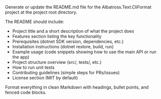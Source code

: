 Generate or update the README.md file for the Albatross.Text.CliFormat project at the project root directory.

The README should include:
- Project title and a short description of what the project does
- Features section listing the key functionality
- Prerequisites (dotnet SDK version, dependencies, etc.)
- Installation instructions (dotnet restore, build, run)
- Example usage (code snippets showing how to use the main API or run the app)
- Project structure overview (src/, tests/, etc.)
- How to run unit tests
- Contributing guidelines (simple steps for PRs/issues)
- License section (MIT by default)

Format everything in clean Markdown with headings, bullet points, and fenced code blocks.
